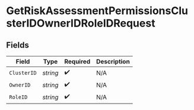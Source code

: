 # GetRiskAssessmentPermissionsClusterIDOwnerIDRoleIDRequest


## Fields

| Field              | Type               | Required           | Description        |
| ------------------ | ------------------ | ------------------ | ------------------ |
| `ClusterID`        | *string*           | :heavy_check_mark: | N/A                |
| `OwnerID`          | *string*           | :heavy_check_mark: | N/A                |
| `RoleID`           | *string*           | :heavy_check_mark: | N/A                |
